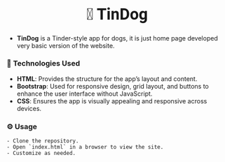<center> 
  <h1 style="font-size: 36px; font-family: 'Roboto', sans-serif; font-weight: bold;">🐶 TinDog</h1>
</center>

- **TinDog** is a Tinder-style app for dogs, it is just home page developed very basic version of the website.


### 🔧 **Technologies Used**
- **HTML**: Provides the structure for the app’s layout and content.
- **Bootstrap**: Used for responsive design, grid layout, and buttons to enhance the user interface without JavaScript.
- **CSS**: Ensures the app is visually appealing and responsive across devices.

### ⚙️ **Usage**
    - Clone the repository.
    - Open `index.html` in a browser to view the site.
    - Customize as needed.
